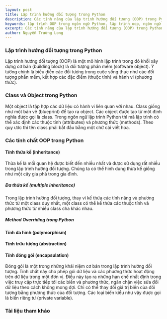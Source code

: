 ```yaml
---
layout: post
title: Lập trình hướng đối tượng trong Python
description: Các tính năng của lập trình hướng đối tượng (OOP) trong Python giúp dễ dàng xây dựng các chương trình có độ phức tạp ngày càng tăng và tái sử dụng lại các thành phần đã tồn tại trong quá trình phát triển.
keywords: lập trình OOP trong ngôn ngữ Python, lập trình oop, ngôn ngữ Python, lập trình hướng đối tượng, Object Oriented Programming, lập trình oop trong python, oop trong lập trình python, tính chất oop, python, lập trình python, oop trong python, lập trình hướng đối tượng trong python
excerpt: Các tính năng của lập trình hướng đối tượng (OOP) trong Python giúp dễ dàng xây dựng các chương trình có độ phức tạp ngày càng tăng và tái sử dụng lại các thành phần đã tồn tại trong quá trình phát triển.
author: Nguyễn Trường Long
---
```


### Lập trình hướng đối tượng trong Python

Lập trình hướng đối tượng (OOP) là một mô hình lập trình trong đó khối xây dựng cơ bản (building block) là đối tượng phần mềm (software object). Ý tưởng chính là biểu diễn các đối tượng trong cuộc sống thực như các đối tượng phần mềm, kết hợp các đặc điểm (thuộc tính) và hành vi (phương thức).

### Class và Object trong Python

Một object là tập hợp các dữ liệu có hành vi liên quan với nhau. Class giống như một bản vẽ (blueprint) để tạo ra object. Các object được tạo từ một định nghĩa được gọi là class. Trong ngôn ngữ lập trình Python thì mã lập trình có thể xác định các thuộc tính (attributes) và phương thức (methods). Theo quy ước thì tên class phải bắt đầu bằng một chữ cái viết hoa.

### Các tính chất OOP trong Python

#### Tính thừa kế (inheritance)

Thừa kế là mối quan hệ được biết đến nhiều nhất và được sử dụng rất nhiều trong lập trình hướng đối tượng. Chúng ta có thể hình dung thừa kế giống như một cây gia phả trong gia đình.

##### Đa thừa kế (multiple inheritance)

Trong lập trình hướng đối tượng, thay vì kế thừa các tính năng và phương thức từ một class duy nhất, một class có thể kế thừa các thuộc tính và phương thức từ nhiều class cha khác nhau.

##### Method Overriding trong Python 

#### Tính đa hình (polymorphism)

#### Tính trừu tượng (abstraction)

#### Tính đóng gói (encapsulation)

Đóng gói là một trong những khái niệm cơ bản trong lập trình hướng đối tượng. Tính chất này cho phép gói dữ liệu và các phương thức hoạt động trên dữ liệu trong một đơn vị. Điều này tạo ra những hạn chế nhất định trong việc truy cập trực tiếp tới các biến và phương thức, ngăn chặn việc sửa đổi dữ liệu theo cách không mong đợi. Chỉ có thể thay đổi giá trị biến của đối tượng bằng phương thức của đối tượng. Các loại biến kiểu như vậy được gọi là biến riêng tư (private variable).

### Tài liệu tham khảo
